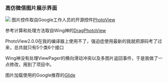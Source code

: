 ### 高仿微信图片展示界面
[![](https://jitpack.io/v/MrWangChong/DragPhotoView.svg)](https://jitpack.io/#MrWangChong/DragPhotoView)
图片控件取自Google工作人员的开源控件[PhotoView](https://github.com/chrisbanes/PhotoView)  

参考计算和处理方法取自Wing神的[DragPhotoView](https://github.com/githubwing/DragPhotoView)  

PhotoView2.0.0在我的编译器上使用不了，强迫症使用最新的我就把源码考了过来，总共就只有5个类6个接口

Wing神没有处理ViewPager的横向滑动冲突以及多图片返回事件，于是我做了一点修改，用到了项目中。

图片加载使用的Google推荐的[Glide](https://github.com/bumptech/glide)
